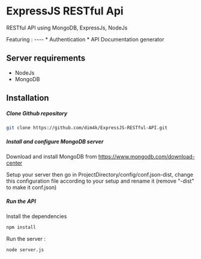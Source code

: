 ExpressJS RESTful Api
=====
<p>RESTful API using MongoDB, ExpressJs, NodeJs</p>
Featuring :
----
* Authentication
* API Documentation generator
<!-- TODO Project requirement and instalation setup -->

Server requirements
----
* NodeJs
* MongoDB

Installation
----

##### Clone Github repository

```sh
git clone https://github.com/dim4k/ExpressJS-RESTful-API.git
```

##### Install and configure MongoDB server

Download and install MongoDB from https://www.mongodb.com/download-center

Setup your server then go in ProjectDirectory/config/conf.json-dist, change this configuration file according to your setup and rename it (remove "-dist" to make it conf.json)

##### Run the API

Install the dependencies

```sh
npm install
```

Run the server :

```sh
node server.js
```
